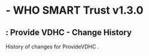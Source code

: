 #  - WHO SMART Trust v1.3.0

## : Provide VDHC - Change History

History of changes for ProvideVDHC .


